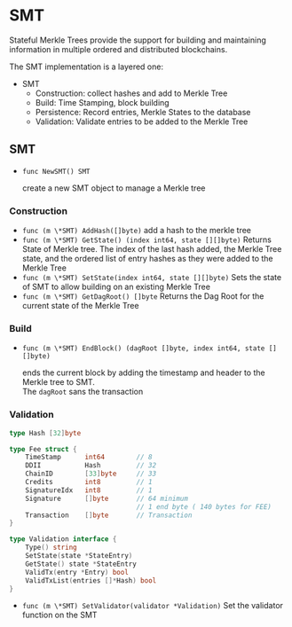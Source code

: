 # SMT

Stateful Merkle Trees provide the support for building and maintaining information in multiple ordered and distributed blockchains.

The SMT implementation is a layered one:

* SMT  
  * Construction: collect hashes and add to Merkle Tree
  * Build: Time Stamping, block building
  * Persistence: Record entries, Merkle States to the database
  * Validation: Validate entries to be added to the Merkle Tree
  
## SMT
* `func NewSMT() SMT`
  
   create a new SMT object to manage a Merkle tree   
### Construction
 
* `func (m \*SMT) AddHash([]byte)` add a hash to the merkle tree
* `func (m \*SMT) GetState() (index int64, state [][]byte)` Returns State 
         of Merkle tree.  The index of the last hash added, the Merkle Tree state, and the 
         ordered list of entry hashes as they were added to the Merkle Tree
* `func (m \*SMT) SetState(index int64, state [][]byte)` Sets the state 
         of SMT to allow building on an existing Merkle Tree
* `func (m \*SMT) GetDagRoot() []byte` Returns the Dag Root for the 
         current state of the Merkle Tree
   
### Build 

* `func (m \*SMT) EndBlock() (dagRoot []byte, index int64, state [][]byte)` 
             
   ends the current block by adding the timestamp and header to the Merkle tree to SMT.  
   The `dagRoot` sans the transaction

### Validation
```Go
type Hash [32]byte
```
```Go
type Fee struct {
    TimeStamp      int64        // 8
    DDII           Hash         // 32
    ChainID        [33]byte     // 33
    Credits        int8         // 1
    SignatureIdx   int8         // 1
    Signature      []byte       // 64 minimum 
                                // 1 end byte ( 140 bytes for FEE)
    Transaction    []byte       // Transaction
}
```

```Go
type Validation interface {
    Type() string
    SetState(state *StateEntry)
    GetState() state *StateEntry
	ValidTx(entry *Entry) bool
	ValidTxList(entries []*Hash) bool
}
```
* `func (m \*SMT) SetValidator(validator *Validation)`  Set the validator function on the SMT

     